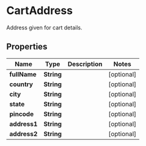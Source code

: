 

# CartAddress

Address given for cart details.

## Properties

| Name | Type | Description | Notes |
|------------ | ------------- | ------------- | -------------|
|**fullName** | **String** |  |  [optional] |
|**country** | **String** |  |  [optional] |
|**city** | **String** |  |  [optional] |
|**state** | **String** |  |  [optional] |
|**pincode** | **String** |  |  [optional] |
|**address1** | **String** |  |  [optional] |
|**address2** | **String** |  |  [optional] |



